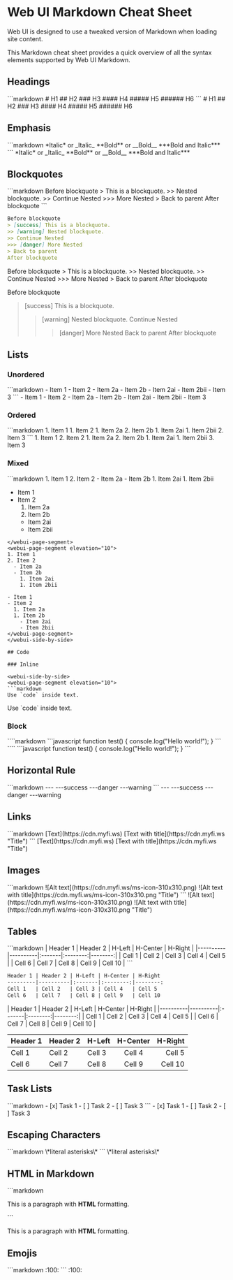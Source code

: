 # Web UI Markdown Cheat Sheet

Web UI is designed to use a tweaked version of Markdown when loading site content.

This Markdown cheat sheet provides a quick overview of all the syntax elements supported by Web UI Markdown.

## Headings

<webui-side-by-side>
<webui-page-segment elevation="10">
```markdown
# H1
## H2
### H3
#### H4
##### H5
###### H6
```
</webui-page-segment>
<webui-page-segment elevation="10">
# H1
## H2
### H3
#### H4
##### H5
###### H6
</webui-page-segment>
</webui-side-by-side>

<script type="text/javascript">console.log('hello world')</script>
## Emphasis

<webui-side-by-side>
<webui-page-segment elevation="10">
```markdown
*Italic* or _Italic_
**Bold** or __Bold__
***Bold and Italic***
```
</webui-page-segment>
<webui-page-segment elevation="10">
*Italic* or _Italic_
**Bold** or __Bold__
***Bold and Italic***
</webui-page-segment>
</webui-side-by-side>

## Blockquotes

<webui-side-by-side>
<webui-page-segment elevation="10">
```markdown
Before blockquote
> This is a blockquote.
>> Nested blockquote.
>> Continue Nested
>>> More Nested
> Back to parent
After blockquote
```

```markdown
Before blockquote
> [success] This is a blockquote.
>> [warning] Nested blockquote.
>> Continue Nested
>>> [danger] More Nested
> Back to parent
After blockquote
```
</webui-page-segment>
<webui-page-segment elevation="10">
Before blockquote
> This is a blockquote.
>> Nested blockquote.
>> Continue Nested
>>> More Nested
> Back to parent
After blockquote

Before blockquote
> [success] This is a blockquote.
>> [warning] Nested blockquote.
>> Continue Nested
>>> [danger] More Nested
> Back to parent
After blockquote
</webui-page-segment>
</webui-side-by-side>

## Lists

### Unordered

<webui-side-by-side>
<webui-page-segment elevation="10">
```markdown
- Item 1
- Item 2
  - Item 2a
  - Item 2b
    - Item 2ai
    - Item 2bii
- Item 3
```
</webui-page-segment>
<webui-page-segment elevation="10">
- Item 1
- Item 2
  - Item 2a
  - Item 2b
    - Item 2ai
    - Item 2bii
- Item 3
</webui-page-segment>
</webui-side-by-side>

### Ordered

<webui-side-by-side>
<webui-page-segment elevation="10">
```markdown
1. Item 1
1. Item 2
  1. Item 2a
  2. Item 2b
    1. Item 2ai
    1. Item 2bii
2. Item 3
```
</webui-page-segment>
<webui-page-segment elevation="10">
1. Item 1
2. Item 2
  1. Item 2a
  2. Item 2b
    1. Item 2ai
    1. Item 2bii
3. Item 3
</webui-page-segment>
</webui-side-by-side>

### Mixed

<webui-side-by-side>
<webui-page-segment elevation="10">
```markdown
1. Item 1
2. Item 2
  - Item 2a
  - Item 2b
    1. Item 2ai
    1. Item 2bii

- Item 1
- Item 2
  1. Item 2a
  1. Item 2b
    - Item 2ai
    - Item 2bii
```
</webui-page-segment>
<webui-page-segment elevation="10">
1. Item 1
2. Item 2
  - Item 2a
  - Item 2b
    1. Item 2ai
    1. Item 2bii

- Item 1
- Item 2
  1. Item 2a
  1. Item 2b
    - Item 2ai
    - Item 2bii
</webui-page-segment>
</webui-side-by-side>

## Code

### Inline

<webui-side-by-side>
<webui-page-segment elevation="10">
```markdown
Use `code` inside text.
```
</webui-page-segment>
<webui-page-segment elevation="10">
Use `code` inside text.
</webui-page-segment>
</webui-side-by-side>

### Block

<webui-side-by-side>
<webui-page-segment elevation="10">
````markdown
```javascript
function test() {
  console.log("Hello world!");
}
```
````
</webui-page-segment>
<webui-page-segment elevation="10">
```javascript
function test() {
  console.log("Hello world!");
}
```
</webui-page-segment>
</webui-side-by-side>

## Horizontal Rule

<webui-side-by-side>
<webui-page-segment elevation="10">
```markdown
---
---success
---danger
---warning
```
</webui-page-segment>
<webui-page-segment elevation="10">
---
---success
---danger
---warning
</webui-page-segment>
</webui-side-by-side>

## Links

<webui-side-by-side>
<webui-page-segment elevation="10">
```markdown
[Text](https://cdn.myfi.ws)
[Text with title](https://cdn.myfi.ws "Title")
```
</webui-page-segment>
<webui-page-segment elevation="10">
[Text](https://cdn.myfi.ws)
[Text with title](https://cdn.myfi.ws "Title")
</webui-page-segment>
</webui-side-by-side>

## Images

<webui-side-by-side>
<webui-page-segment elevation="10">
```markdown
![Alt text](https://cdn.myfi.ws/ms-icon-310x310.png)
![Alt text with title](https://cdn.myfi.ws/ms-icon-310x310.png "Title")
```
</webui-page-segment>
<webui-page-segment elevation="10">
![Alt text](https://cdn.myfi.ws/ms-icon-310x310.png)
![Alt text with title](https://cdn.myfi.ws/ms-icon-310x310.png "Title")
</webui-page-segment>
</webui-side-by-side>

## Tables

<webui-side-by-side>
<webui-page-segment elevation="10">
```markdown
| Header 1 | Header 2 | H-Left | H-Center | H-Right |
|----------|----------|:-------|:--------:|--------:|
| Cell 1   | Cell 2   | Cell 3 | Cell 4   | Cell 5  |
| Cell 6   | Cell 7   | Cell 8 | Cell 9   | Cell 10 |
```

```markdown
Header 1 | Header 2 | H-Left | H-Center | H-Right
---------|----------|:-------|:--------:|--------:
Cell 1   | Cell 2   | Cell 3 | Cell 4   | Cell 5
Cell 6   | Cell 7   | Cell 8 | Cell 9   | Cell 10
```
</webui-page-segment>
<webui-page-segment elevation="10">
| Header 1 | Header 2 | H-Left | H-Center | H-Right |
|----------|----------|:-------|:--------:|--------:|
| Cell 1   | Cell 2   | Cell 3 | Cell 4   | Cell 5  |
| Cell 6   | Cell 7   | Cell 8 | Cell 9   | Cell 10 |

Header 1 | Header 2 | H-Left | H-Center | H-Right
---------|----------|:-------|:--------:|--------:
Cell 1   | Cell 2   | Cell 3 | Cell 4   | Cell 5
Cell 6   | Cell 7   | Cell 8 | Cell 9   | Cell 10
</webui-page-segment>
</webui-side-by-side>

## Task Lists

<webui-side-by-side>
<webui-page-segment elevation="10">
```markdown
- [x] Task 1
- [ ] Task 2
- [ ] Task 3
```
</webui-page-segment>
<webui-page-segment elevation="10">
- [x] Task 1
- [ ] Task 2
- [ ] Task 3
</webui-page-segment>
</webui-side-by-side>

## Escaping Characters

<webui-side-by-side>
<webui-page-segment elevation="10">
```markdown
\*literal asterisks\*
```
</webui-page-segment>
<webui-page-segment elevation="10">
\*literal asterisks\*
</webui-page-segment>
</webui-side-by-side>

## HTML in Markdown

<webui-side-by-side>
<webui-page-segment elevation="10">
```markdown
<p>This is a paragraph with <strong>HTML</strong> formatting.</p>
```
</webui-page-segment>
<webui-page-segment elevation="10">
<p>This is a paragraph with <strong>HTML</strong> formatting.</p>
</webui-page-segment>
</webui-side-by-side>

## Emojis

<webui-side-by-side>
<webui-page-segment elevation="10">
```markdown
:100:
```
</webui-page-segment>
<webui-page-segment elevation="10">
:100:
</webui-page-segment>
</webui-side-by-side>
